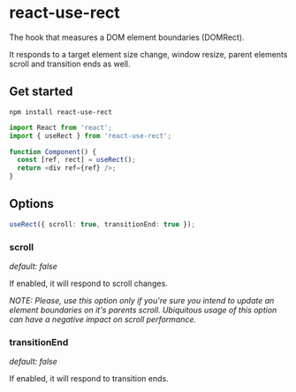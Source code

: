 # react-use-rect

The hook that measures a DOM element boundaries (DOMRect).

It responds to a target element size change, window resize, parent elements scroll and transition ends as well.

## Get started

```
npm install react-use-rect
```

```typescript
import React from 'react';
import { useRect } from 'react-use-rect';

function Component() {
  const [ref, rect] = useRect();
  return <div ref={ref} />;
}
```

## Options

```typescript
useRect({ scroll: true, transitionEnd: true });
```

### scroll

_default: false_

If enabled, it will respond to scroll changes.

_NOTE: Please, use this option only if you're sure you intend to update an element boundaries on it's parents scroll. Ubiquitous usage of this option can have a negative impact on scroll performance._

### transitionEnd

_default: false_

If enabled, it will respond to transition ends.
